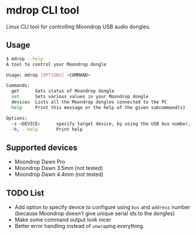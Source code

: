 # mdrop CLI tool

Linux CLI tool for controlling Moondrop USB audio dongles.

## Usage

```sh
$ mdrop --help
A tool to control your Moondrop dongle

Usage: mdrop [OPTIONS] <COMMAND>

Commands:
  get      Gets status of Moondrop dongle
  set      Sets various values in your Moondrop dongle
  devices  Lists all the Moondrop dongles connected to the PC
  help     Print this message or the help of the given subcommand(s)

Options:
  -s <DEVICE>      specify target device, by using the USB bus number, to which the command should be directed, ex. `03:02`
  -h, --help       Print help
```

## Supported devices

- Moondrop Dawn Pro
- Moondrop Dawn 3.5mm (not tested)
- Moondrop Dawn 4.4mm (not tested)

## TODO List

- Add option to specify device to configure using `bus` and `address` number (because Moondrop doesn't give unique serial ids to the dongles)
- Make some command output look nicer
- Better error handling instead of `unwrap`ing everything.
